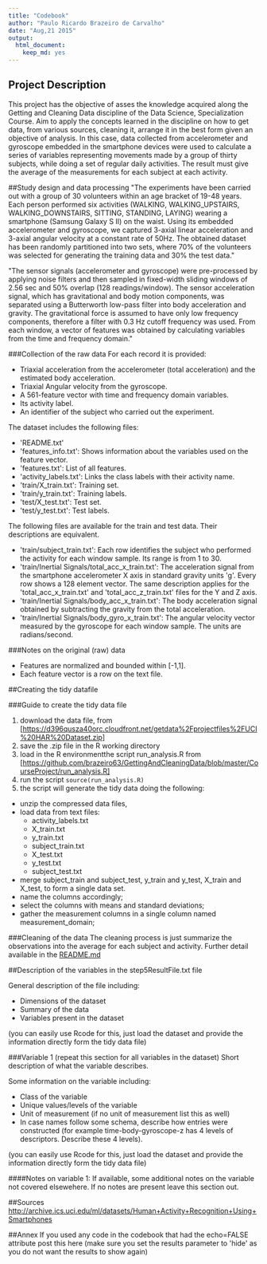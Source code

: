 ```yaml
---
title: "Codebook"
author: "Paulo Ricardo Brazeiro de Carvalho"
date: "Aug,21 2015"
output:
  html_document:
    keep_md: yes
---
```


## Project Description
This project has the objective of asses the knowledge acquired along the Getting and Cleaning Data discipline of the Data Science, Specialization Course. Aim to apply the concepts learned in the discipline on how to get data, from various sources, cleaning it, arrange it in the best form given an objective of analysis. In this case, data collected from accelerometer and gyroscope embedded in the smartphone devices were used to calculate a series of variables representing movements made by a group of thirty subjects, while doing a set of regular daily activities. The result must give the average of the measurements for each subject at each activity.

##Study design and data processing
"The experiments have been carried out with a group of 30 volunteers within an age bracket of 19-48 years. Each person performed six activities (WALKING, WALKING_UPSTAIRS, WALKING_DOWNSTAIRS, SITTING, STANDING, LAYING) wearing a smartphone (Samsung Galaxy S II) on the waist. Using its embedded accelerometer and gyroscope, we captured 3-axial linear acceleration and 3-axial angular velocity at a constant rate of 50Hz. The obtained dataset has been randomly partitioned into two sets, where 70% of the volunteers was selected for generating the training data and 30% the test data." 

"The sensor signals (accelerometer and gyroscope) were pre-processed by applying noise filters and then sampled in fixed-width sliding windows of 2.56 sec and 50% overlap (128 readings/window). The sensor acceleration signal, which has gravitational and body motion components, was separated using a Butterworth low-pass filter into body acceleration and gravity. The gravitational force is assumed to have only low frequency components, therefore a filter with 0.3 Hz cutoff frequency was used. From each window, a vector of features was obtained by calculating variables from the time and frequency domain."

###Collection of the raw data
For each record it is provided:

- Triaxial acceleration from the accelerometer (total acceleration) and the estimated body acceleration.
- Triaxial Angular velocity from the gyroscope. 
- A 561-feature vector with time and frequency domain variables. 
- Its activity label. 
- An identifier of the subject who carried out the experiment.

The dataset includes the following files:

- 'README.txt'
- 'features_info.txt': Shows information about the variables used on the feature vector.
- 'features.txt': List of all features.
- 'activity_labels.txt': Links the class labels with their activity name.
- 'train/X_train.txt': Training set.
- 'train/y_train.txt': Training labels.
- 'test/X_test.txt': Test set.
- 'test/y_test.txt': Test labels.

The following files are available for the train and test data. Their descriptions are equivalent.   

- 'train/subject_train.txt': Each row identifies the subject who performed the activity for each window sample. Its range is from 1 to 30.   
- 'train/Inertial Signals/total_acc_x_train.txt': The acceleration signal from the smartphone accelerometer X axis in standard gravity units 'g'. Every row shows a 128 element vector. The same description applies for the 'total_acc_x_train.txt' and 'total_acc_z_train.txt' files for the Y and Z axis.  
- 'train/Inertial Signals/body_acc_x_train.txt': The body acceleration signal obtained by subtracting the gravity from the total acceleration.   
- 'train/Inertial Signals/body_gyro_x_train.txt': The angular velocity vector measured by the gyroscope for each window sample. The units are radians/second. 

###Notes on the original (raw) data 
- Features are normalized and bounded within [-1,1].
- Each feature vector is a row on the text file.

##Creating the tidy datafile

###Guide to create the tidy data file
1. download the data file, from [https://d396qusza40orc.cloudfront.net/getdata%2Fprojectfiles%2FUCI%20HAR%20Dataset.zip]
2. save the .zip file in the R working directory
3. load in the R environmentthe script run_analysis.R from [https://github.com/brazeiro63/GettingAndCleaningData/blob/master/CourseProject/run_analysis.R]
4. run the script `source(run_analysis.R)`
5. the script will generate the tidy data doing the following: 
  + unzip the compressed data files,  
  + load data from text files: 
    + activity_labels.txt
    + X_train.txt
    + y_train.txt
    + subject_train.txt
    + X_test.txt
    + y_test.txt
    + subject_test.txt
  + merge subject_train and subject_test, y_train and y_test, X_train and X_test, to form a single data set.
  + name the columns accordingly;
  + select the columns with means and standard deviations; 
  + gather the measurement columns in a single column named measurement_domain;

###Cleaning of the data
The cleaning process is just summarize the observations into the average for each subject and activity. Further detail available in the [README.md](https://github.com/brazeiro63/GettingAndCleaningData/blob/master/CourseProject/README.md)


##Description of the variables in the step5ResultFile.txt file

General description of the file including: 

- Dimensions of the dataset  
- Summary of the data  
- Variables present in the dataset  
 
(you can easily use Rcode for this, just load the dataset and provide the information directly form the tidy data file)

###Variable 1 (repeat this section for all variables in the dataset)
Short description of what the variable describes.

Some information on the variable including:
 - Class of the variable
 - Unique values/levels of the variable
 - Unit of measurement (if no unit of measurement list this as well)
 - In case names follow some schema, describe how entries were constructed (for example time-body-gyroscope-z has 4 levels of descriptors. Describe these 4 levels). 

(you can easily use Rcode for this, just load the dataset and provide the information directly form the tidy data file)

####Notes on variable 1:
If available, some additional notes on the variable not covered elsewehere. If no notes are present leave this section out.

##Sources
http://archive.ics.uci.edu/ml/datasets/Human+Activity+Recognition+Using+Smartphones

##Annex
If you used any code in the codebook that had the echo=FALSE attribute post this here (make sure you set the results parameter to 'hide' as you do not want the results to show again)
